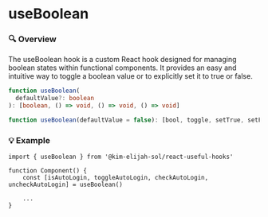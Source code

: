 # useBoolean

### 🔍 Overview

The useBoolean hook is a custom React hook designed for managing boolean states within functional components. It provides an easy and intuitive way to toggle a boolean value or to explicitly set it to true or false.

```typescript
function useBoolean(
  defaultValue?: boolean
): [boolean, () => void, () => void, () => void]
```

```typescript
function useBoolean(defaultValue = false): [bool, toggle, setTrue, setFalse]
```

### 💡 Example

```tsx
import { useBoolean } from '@kim-elijah-sol/react-useful-hooks'

function Component() {
    const [isAutoLogin, toggleAutoLogin, checkAutoLogin, uncheckAutoLogin] = useBoolean()

    ...
}
```
